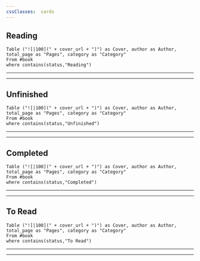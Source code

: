 ```yaml
---
cssClasses:  cards
---
```


## Reading 
```dataview
Table ("![|100](" + cover_url + ")") as Cover, author as Author, total_page as "Pages", category as "Category"
From #book
where contains(status,"Reading")
```
---
---
## Unfinished
```dataview
Table ("![|100](" + cover_url + ")") as Cover, author as Author, total_page as "Pages", category as "Category"
From #book
where contains(status,"Unfinished")
```
---
---
## Completed
```dataview
Table ("![|100](" + cover_url + ")") as Cover, author as Author, total_page as "Pages", category as "Category"
From #book
where contains(status,"Completed")
```
---
---

## To Read
```dataview
Table ("![|100](" + cover_url + ")") as Cover, author as Author, total_page as "Pages", category as "Category"
From #book
where contains(status,"To Read")
```
---
---